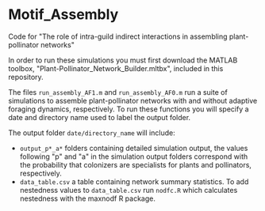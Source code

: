 # Motif_Assembly

Code for "The role of intra-guild indirect interactions in assembling plant-pollinator networks"

In order to run these simulations you must first download the MATLAB toolbox, "Plant-Pollinator_Network_Builder.mltbx", included in this repository.

The files ```run_assembly_AF1.m``` and ```run_assembly_AF0.m``` run a suite of simulations to assemble plant-pollinator networks with and without adaptive foraging dynamics, respectively. To run these functions you will specify a date and directory name used to label the output folder.

The output folder ```date/directory_name``` will include:

* ```output_p*_a*``` folders containing detailed simulation output, the values following "p" and "a" in the simulation output folders correspond with the probability that colonizers are specialists for plants and pollinators, respectively. 
* ```data_table.csv``` a table containing network summary statistics. To add nestedness values to ```data_table.csv``` run ```nodfc.R``` which calculates nestedness with the maxnodf R package.
